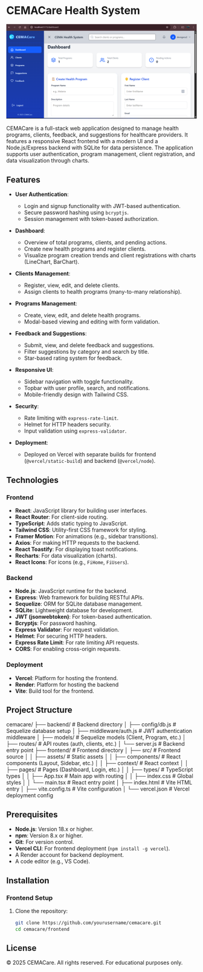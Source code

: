 # CEMACare Health System

![alt text](src/assets/dashboard.png)

CEMACare is a full-stack web application designed to manage health programs, clients, feedback, and suggestions for healthcare providers. It features a responsive React frontend with a modern UI and a Node.js/Express backend with SQLite for data persistence. The application supports user authentication, program management, client registration, and data visualization through charts.

## Features

- **User Authentication**:

  - Login and signup functionality with JWT-based authentication.
  - Secure password hashing using `bcryptjs`.
  - Session management with token-based authorization.

- **Dashboard**:
  - Overview of total programs, clients, and pending actions.
  - Create new health programs and register clients.
  - Visualize program creation trends and client registrations with charts (LineChart, BarChart).

- **Clients Management**:
  - Register, view, edit, and delete clients.
  - Assign clients to health programs (many-to-many relationship).

- **Programs Management**:
  - Create, view, edit, and delete health programs.
  - Modal-based viewing and editing with form validation.

- **Feedback and Suggestions**:
  - Submit, view, and delete feedback and suggestions.
  - Filter suggestions by category and search by title.
  - Star-based rating system for feedback.

- **Responsive UI**:
  - Sidebar navigation with toggle functionality.
  - Topbar with user profile, search, and notifications.
  - Mobile-friendly design with Tailwind CSS.

- **Security**:
  - Rate limiting with `express-rate-limit`.
  - Helmet for HTTP headers security.
  - Input validation using `express-validator`.

- **Deployment**:
  - Deployed on Vercel with separate builds for frontend (`@vercel/static-build`) and backend (`@vercel/node`).

## Technologies

### Frontend
- **React**: JavaScript library for building user interfaces.
- **React Router**: For client-side routing.
- **TypeScript**: Adds static typing to JavaScript.
- **Tailwind CSS**: Utility-first CSS framework for styling.
- **Framer Motion**: For animations (e.g., sidebar transitions).
- **Axios**: For making HTTP requests to the backend.
- **React Toastify**: For displaying toast notifications.
- **Recharts**: For data visualization (charts).
- **React Icons**: For icons (e.g., `FiHome`, `FiUsers`).

### Backend
- **Node.js**: JavaScript runtime for the backend.
- **Express**: Web framework for building RESTful APIs.
- **Sequelize**: ORM for SQLite database management.
- **SQLite**: Lightweight database for development.
- **JWT (jsonwebtoken)**: For token-based authentication.
- **Bcryptjs**: For password hashing.
- **Express Validator**: For request validation.
- **Helmet**: For securing HTTP headers.
- **Express Rate Limit**: For rate limiting API requests.
- **CORS**: For enabling cross-origin requests.

### Deployment
- **Vercel**: Platform for hosting the frontend.
- **Render**: Platform for hosting the backend
- **Vite**: Build tool for the frontend.

## Project Structure
cemacare/
├── backend/                # Backend directory
│   ├── config/db.js        # Sequelize database setup
│   ├── middleware/auth.js  # JWT authentication middleware
│   ├── models/             # Sequelize models (Client, Program, etc.)
│   ├── routes/             # API routes (auth, clients, etc.)
│   └── server.js           # Backend entry point
├── frontend/               # Frontend directory
│   ├── src/                # Frontend source
│   │   ├── assets/         # Static assets
│   │   ├── components/     # React components (Layout, Sidebar, etc.)
│   │   ├── context/        # React context
│   │   ├── pages/          # Pages (Dashboard, Login, etc.)
│   │   ├── types/          # TypeScript types
│   │   ├── App.tsx         # Main app with routing
│   │   ├── index.css       # Global styles
│   │   └── main.tsx        # React entry point
│   ├── index.html          # Vite HTML entry
│   ├── vite.config.ts      # Vite configuration
│   └── vercel.json         # Vercel deployment config


## Prerequisites

- **Node.js**: Version 18.x or higher.
- **npm**: Version 8.x or higher.
- **Git**: For version control.
- **Vercel CLI**: For frontend deployment (`npm install -g vercel`).
- A Render account for backend deployment.
- A code editor (e.g., VS Code).

## Installation

### Frontend Setup
1. Clone the repository:
   ```bash
   git clone https://github.com/yourusername/cemacare.git
   cd cemacare/frontend

## License
© 2025 CEMACare. All rights reserved. For educational purposes only.


